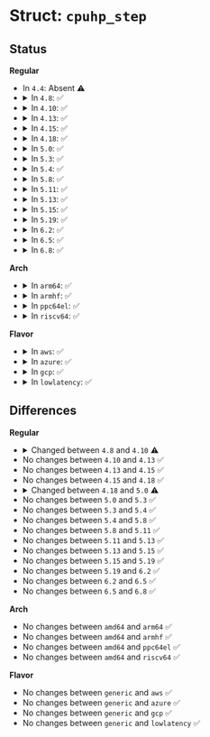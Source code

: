 # Struct: <code>cpuhp_step</code>

## Status
<b>Regular</b>
<ul>
<li>
In <code>4.4</code>: Absent ⚠️
</li>
<li>
<details>
<summary>In <code>4.8</code>: ✅</summary>

```c
struct cpuhp_step {
    const char *name;
    int (*startup)(unsigned int);
    int (*teardown)(unsigned int);
    bool skip_onerr;
    bool cant_stop;
};
```
</details>
</li>
<li>
<details>
<summary>In <code>4.10</code>: ✅</summary>

```c
struct cpuhp_step {
    const char *name;
    union (anon) startup;
    union (anon) teardown;
    struct hlist_head list;
    bool skip_onerr;
    bool cant_stop;
    bool multi_instance;
};
```
</details>
</li>
<li>
<details>
<summary>In <code>4.13</code>: ✅</summary>

```c
struct cpuhp_step {
    const char *name;
    union (anon) startup;
    union (anon) teardown;
    struct hlist_head list;
    bool skip_onerr;
    bool cant_stop;
    bool multi_instance;
};
```
</details>
</li>
<li>
<details>
<summary>In <code>4.15</code>: ✅</summary>

```c
struct cpuhp_step {
    const char *name;
    union (anon) startup;
    union (anon) teardown;
    struct hlist_head list;
    bool skip_onerr;
    bool cant_stop;
    bool multi_instance;
};
```
</details>
</li>
<li>
<details>
<summary>In <code>4.18</code>: ✅</summary>

```c
struct cpuhp_step {
    const char *name;
    union (anon) startup;
    union (anon) teardown;
    struct hlist_head list;
    bool skip_onerr;
    bool cant_stop;
    bool multi_instance;
};
```
</details>
</li>
<li>
<details>
<summary>In <code>5.0</code>: ✅</summary>

```c
struct cpuhp_step {
    const char *name;
    union (anon) startup;
    union (anon) teardown;
    struct hlist_head list;
    bool cant_stop;
    bool multi_instance;
};
```
</details>
</li>
<li>
<details>
<summary>In <code>5.3</code>: ✅</summary>

```c
struct cpuhp_step {
    const char *name;
    union (anon) startup;
    union (anon) teardown;
    struct hlist_head list;
    bool cant_stop;
    bool multi_instance;
};
```
</details>
</li>
<li>
<details>
<summary>In <code>5.4</code>: ✅</summary>

```c
struct cpuhp_step {
    const char *name;
    union (anon) startup;
    union (anon) teardown;
    struct hlist_head list;
    bool cant_stop;
    bool multi_instance;
};
```
</details>
</li>
<li>
<details>
<summary>In <code>5.8</code>: ✅</summary>

```c
struct cpuhp_step {
    const char *name;
    union (anon) startup;
    union (anon) teardown;
    struct hlist_head list;
    bool cant_stop;
    bool multi_instance;
};
```
</details>
</li>
<li>
<details>
<summary>In <code>5.11</code>: ✅</summary>

```c
struct cpuhp_step {
    const char *name;
    union (anon) startup;
    union (anon) teardown;
    struct hlist_head list;
    bool cant_stop;
    bool multi_instance;
};
```
</details>
</li>
<li>
<details>
<summary>In <code>5.13</code>: ✅</summary>

```c
struct cpuhp_step {
    const char *name;
    union (anon) startup;
    union (anon) teardown;
    struct hlist_head list;
    bool cant_stop;
    bool multi_instance;
};
```
</details>
</li>
<li>
<details>
<summary>In <code>5.15</code>: ✅</summary>

```c
struct cpuhp_step {
    const char *name;
    union (anon) startup;
    union (anon) teardown;
    struct hlist_head list;
    bool cant_stop;
    bool multi_instance;
};
```
</details>
</li>
<li>
<details>
<summary>In <code>5.19</code>: ✅</summary>

```c
struct cpuhp_step {
    const char *name;
    union (anon) startup;
    union (anon) teardown;
    struct hlist_head list;
    bool cant_stop;
    bool multi_instance;
};
```
</details>
</li>
<li>
<details>
<summary>In <code>6.2</code>: ✅</summary>

```c
struct cpuhp_step {
    const char *name;
    union (anon) startup;
    union (anon) teardown;
    struct hlist_head list;
    bool cant_stop;
    bool multi_instance;
};
```
</details>
</li>
<li>
<details>
<summary>In <code>6.5</code>: ✅</summary>

```c
struct cpuhp_step {
    const char *name;
    union (anon) startup;
    union (anon) teardown;
    struct hlist_head list;
    bool cant_stop;
    bool multi_instance;
};
```
</details>
</li>
<li>
<details>
<summary>In <code>6.8</code>: ✅</summary>

```c
struct cpuhp_step {
    const char *name;
    union (anon) startup;
    union (anon) teardown;
    struct hlist_head list;
    bool cant_stop;
    bool multi_instance;
};
```
</details>
</li>
</ul>
<b>Arch</b>
<ul>
<li>
<details>
<summary>In <code>arm64</code>: ✅</summary>

```c
struct cpuhp_step {
    const char *name;
    union (anon) startup;
    union (anon) teardown;
    struct hlist_head list;
    bool cant_stop;
    bool multi_instance;
};
```
</details>
</li>
<li>
<details>
<summary>In <code>armhf</code>: ✅</summary>

```c
struct cpuhp_step {
    const char *name;
    union (anon) startup;
    union (anon) teardown;
    struct hlist_head list;
    bool cant_stop;
    bool multi_instance;
};
```
</details>
</li>
<li>
<details>
<summary>In <code>ppc64el</code>: ✅</summary>

```c
struct cpuhp_step {
    const char *name;
    union (anon) startup;
    union (anon) teardown;
    struct hlist_head list;
    bool cant_stop;
    bool multi_instance;
};
```
</details>
</li>
<li>
<details>
<summary>In <code>riscv64</code>: ✅</summary>

```c
struct cpuhp_step {
    const char *name;
    union (anon) startup;
    union (anon) teardown;
    struct hlist_head list;
    bool cant_stop;
    bool multi_instance;
};
```
</details>
</li>
</ul>
<b>Flavor</b>
<ul>
<li>
<details>
<summary>In <code>aws</code>: ✅</summary>

```c
struct cpuhp_step {
    const char *name;
    union (anon) startup;
    union (anon) teardown;
    struct hlist_head list;
    bool cant_stop;
    bool multi_instance;
};
```
</details>
</li>
<li>
<details>
<summary>In <code>azure</code>: ✅</summary>

```c
struct cpuhp_step {
    const char *name;
    union (anon) startup;
    union (anon) teardown;
    struct hlist_head list;
    bool cant_stop;
    bool multi_instance;
};
```
</details>
</li>
<li>
<details>
<summary>In <code>gcp</code>: ✅</summary>

```c
struct cpuhp_step {
    const char *name;
    union (anon) startup;
    union (anon) teardown;
    struct hlist_head list;
    bool cant_stop;
    bool multi_instance;
};
```
</details>
</li>
<li>
<details>
<summary>In <code>lowlatency</code>: ✅</summary>

```c
struct cpuhp_step {
    const char *name;
    union (anon) startup;
    union (anon) teardown;
    struct hlist_head list;
    bool cant_stop;
    bool multi_instance;
};
```
</details>
</li>
</ul>

## Differences
<b>Regular</b>
<ul>
<li>
<details>
<summary>Changed between <code>4.8</code> and <code>4.10</code> ⚠️</summary>
<ul>
<li>
<b>Field added. </b>
<code>struct hlist_head list</code>
</li>
<li>
<b>Field added. </b>
<code>bool multi_instance</code>
</li>
<li>
<b>Field type changed. </b>
<code>int (*startup)(unsigned int)</code> ➡️ <code>union (anon) startup</code>
</li>
<li>
<b>Field type changed. </b>
<code>int (*teardown)(unsigned int)</code> ➡️ <code>union (anon) teardown</code>
</li>
</ul>
</details>
</li>
<li>
No changes between <code>4.10</code> and <code>4.13</code> ✅
</li>
<li>
No changes between <code>4.13</code> and <code>4.15</code> ✅
</li>
<li>
No changes between <code>4.15</code> and <code>4.18</code> ✅
</li>
<li>
<details>
<summary>Changed between <code>4.18</code> and <code>5.0</code> ⚠️</summary>
<ul>
<li>
<b>Field removed. </b>
<code>bool skip_onerr</code>
</li>
</ul>
</details>
</li>
<li>
No changes between <code>5.0</code> and <code>5.3</code> ✅
</li>
<li>
No changes between <code>5.3</code> and <code>5.4</code> ✅
</li>
<li>
No changes between <code>5.4</code> and <code>5.8</code> ✅
</li>
<li>
No changes between <code>5.8</code> and <code>5.11</code> ✅
</li>
<li>
No changes between <code>5.11</code> and <code>5.13</code> ✅
</li>
<li>
No changes between <code>5.13</code> and <code>5.15</code> ✅
</li>
<li>
No changes between <code>5.15</code> and <code>5.19</code> ✅
</li>
<li>
No changes between <code>5.19</code> and <code>6.2</code> ✅
</li>
<li>
No changes between <code>6.2</code> and <code>6.5</code> ✅
</li>
<li>
No changes between <code>6.5</code> and <code>6.8</code> ✅
</li>
</ul>
<b>Arch</b>
<ul>
<li>
No changes between <code>amd64</code> and <code>arm64</code> ✅
</li>
<li>
No changes between <code>amd64</code> and <code>armhf</code> ✅
</li>
<li>
No changes between <code>amd64</code> and <code>ppc64el</code> ✅
</li>
<li>
No changes between <code>amd64</code> and <code>riscv64</code> ✅
</li>
</ul>
<b>Flavor</b>
<ul>
<li>
No changes between <code>generic</code> and <code>aws</code> ✅
</li>
<li>
No changes between <code>generic</code> and <code>azure</code> ✅
</li>
<li>
No changes between <code>generic</code> and <code>gcp</code> ✅
</li>
<li>
No changes between <code>generic</code> and <code>lowlatency</code> ✅
</li>
</ul>
